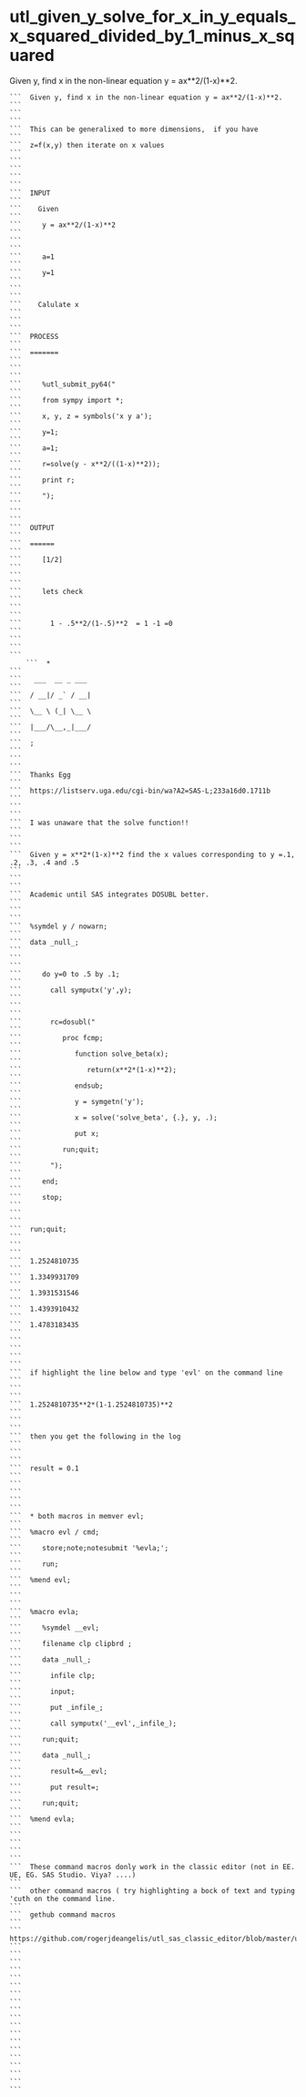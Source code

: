 # utl_given_y_solve_for_x_in_y_equals_x_squared_divided_by_1_minus_x_squared
Given y, find x in the non-linear equation y = ax**2/(1-x)**2.

    ```  Given y, find x in the non-linear equation y = ax**2/(1-x)**2.                                                                                               ```
    ```                                                                                                                                                               ```
    ```  This can be generalixed to more dimensions,  if you have                                                                                                     ```
    ```  z=f(x,y) then iterate on x values                                                                                                                            ```
    ```                                                                                                                                                               ```
    ```                                                                                                                                                               ```
    ```  INPUT                                                                                                                                                        ```
    ```    Given                                                                                                                                                      ```
    ```     y = ax**2/(1-x)**2                                                                                                                                        ```
    ```                                                                                                                                                               ```
    ```     a=1                                                                                                                                                       ```
    ```     y=1                                                                                                                                                       ```
    ```                                                                                                                                                               ```
    ```    Calulate x                                                                                                                                                 ```
    ```                                                                                                                                                               ```
    ```  PROCESS                                                                                                                                                      ```
    ```  =======                                                                                                                                                      ```
    ```                                                                                                                                                               ```
    ```     %utl_submit_py64("                                                                                                                                        ```
    ```     from sympy import *;                                                                                                                                      ```
    ```     x, y, z = symbols('x y a');                                                                                                                               ```
    ```     y=1;                                                                                                                                                      ```
    ```     a=1;                                                                                                                                                      ```
    ```     r=solve(y - x**2/((1-x)**2));                                                                                                                             ```
    ```     print r;                                                                                                                                                  ```
    ```     ");                                                                                                                                                       ```
    ```                                                                                                                                                               ```
    ```  OUTPUT                                                                                                                                                       ```
    ```  ======                                                                                                                                                       ```
    ```     [1/2]                                                                                                                                                     ```
    ```                                                                                                                                                               ```
    ```     lets check                                                                                                                                                ```
    ```                                                                                                                                                               ```
    ```       1 - .5**2/(1-.5)**2  = 1 -1 =0                                                                                                                          ```
    ```                                                                                                                                                               ```
    ```
        ```  *                                                                                                                                                            ```
    ```   ___  __ _ ___                                                                                                                                               ```
    ```  / __|/ _` / __|                                                                                                                                              ```
    ```  \__ \ (_| \__ \                                                                                                                                              ```
    ```  |___/\__,_|___/                                                                                                                                              ```
    ```  ;                                                                                                                                                            ```
    ```                                                                                                                                                               ```
    ```  Thanks Egg                                                                                                                                                   ```
    ```  https://listserv.uga.edu/cgi-bin/wa?A2=SAS-L;233a16d0.1711b                                                                                                  ```
    ```                                                                                                                                                               ```
    ```  I was unaware that the solve function!!                                                                                                                      ```
    ```                                                                                                                                                               ```
    ```  Given y = x**2*(1-x)**2 find the x values corresponding to y =.1, .2, .3, .4 and .5                                                                          ```
    ```                                                                                                                                                               ```
    ```  Academic until SAS integrates DOSUBL better.                                                                                                                 ```
    ```                                                                                                                                                               ```
    ```  %symdel y / nowarn;                                                                                                                                          ```
    ```  data _null_;                                                                                                                                                 ```
    ```                                                                                                                                                               ```
    ```     do y=0 to .5 by .1;                                                                                                                                       ```
    ```       call symputx('y',y);                                                                                                                                    ```
    ```                                                                                                                                                               ```
    ```       rc=dosubl("                                                                                                                                             ```
    ```          proc fcmp;                                                                                                                                           ```
    ```             function solve_beta(x);                                                                                                                           ```
    ```                return(x**2*(1-x)**2);                                                                                                                         ```
    ```             endsub;                                                                                                                                           ```
    ```             y = symgetn('y');                                                                                                                                 ```
    ```             x = solve('solve_beta', {.}, y, .);                                                                                                               ```
    ```             put x;                                                                                                                                            ```
    ```          run;quit;                                                                                                                                            ```
    ```       ");                                                                                                                                                     ```
    ```     end;                                                                                                                                                      ```
    ```     stop;                                                                                                                                                     ```
    ```                                                                                                                                                               ```
    ```  run;quit;                                                                                                                                                    ```
    ```                                                                                                                                                               ```
    ```  1.2524810735                                                                                                                                                 ```
    ```  1.3349931709                                                                                                                                                 ```
    ```  1.3931531546                                                                                                                                                 ```
    ```  1.4393910432                                                                                                                                                 ```
    ```  1.4783183435                                                                                                                                                 ```
    ```                                                                                                                                                               ```
    ```                                                                                                                                                               ```
    ```  if highlight the line below and type 'evl' on the command line                                                                                               ```
    ```                                                                                                                                                               ```
    ```  1.2524810735**2*(1-1.2524810735)**2                                                                                                                          ```
    ```                                                                                                                                                               ```
    ```  then you get the following in the log                                                                                                                        ```
    ```                                                                                                                                                               ```
    ```  result = 0.1                                                                                                                                                 ```
    ```                                                                                                                                                               ```
    ```                                                                                                                                                               ```
    ```  * both macros in memver evl;                                                                                                                                 ```
    ```  %macro evl / cmd;                                                                                                                                            ```
    ```     store;note;notesubmit '%evla;';                                                                                                                           ```
    ```     run;                                                                                                                                                      ```
    ```  %mend evl;                                                                                                                                                   ```
    ```                                                                                                                                                               ```
    ```  %macro evla;                                                                                                                                                 ```
    ```     %symdel __evl;                                                                                                                                            ```
    ```     filename clp clipbrd ;                                                                                                                                    ```
    ```     data _null_;                                                                                                                                              ```
    ```       infile clp;                                                                                                                                             ```
    ```       input;                                                                                                                                                  ```
    ```       put _infile_;                                                                                                                                           ```
    ```       call symputx('__evl',_infile_);                                                                                                                         ```
    ```     run;quit;                                                                                                                                                 ```
    ```     data _null_;                                                                                                                                              ```
    ```       result=&__evl;                                                                                                                                          ```
    ```       put result=;                                                                                                                                            ```
    ```     run;quit;                                                                                                                                                 ```
    ```  %mend evla;                                                                                                                                                  ```
    ```                                                                                                                                                               ```
    ```                                                                                                                                                               ```
    ```  These command macros donly work in the classic editor (not in EE. UE, EG. SAS Studio. Viya? ....)                                                            ```
    ```  other command macros ( try highlighting a bock of text and typing 'cuth on the command line.                                                                 ```
    ```  gethub command macros                                                                                                                                        ```
    ```  https://github.com/rogerjdeangelis/utl_sas_classic_editor/blob/master/utl_classic_editor.sas                                                                 ```
    ```                                                                                                                                                               ```
    ```                                                                                                                                                               ```
    ```                                                                                                                                                               ```
    ```                                                                                                                                                               ```
    ```                                                                                                                                                               ```
    ```                                                                                                                                                               ```
    ```                                                                                                                                                               ```
    ```                                                                                                                                                               ```
    ```                                                                                                                                                               ```


    
